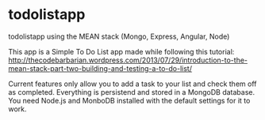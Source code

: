 todolistapp
===========

todolistapp using the MEAN stack (Mongo, Express, Angular, Node)

This app is a Simple To Do List app made while following this tutorial: 
http://thecodebarbarian.wordpress.com/2013/07/29/introduction-to-the-mean-stack-part-two-building-and-testing-a-to-do-list/

Current features only allow you to add a task to your list and check them off as completed. Everything is persistend and stored in a MongoDB database.
You need Node.js and MonboDB installed with the default settings for it to work.
